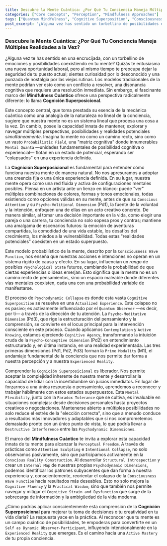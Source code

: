 ```yaml
---
title: Descubre la Mente Cuántica: ¿Por Qué Tu Conciencia Maneja Múltiples Realidades a la Vez?
categories: ["Core Concepts", "Perception", "Mindfulness Approaches"]
tags: ["Quantum Mindfulness", "Cognitive Superposition", "Consciousness", "Psychodynamic Dimensions", "Perceptual Freedom", "Mindfulness Practices", "Mental Flexibility"]
post_excerpt: "¿Alguna vez has sentido un torbellino de posibilidades en tu mente? El Mindfulness Cuántico introduce la 'Cognición Superposicional', una perspectiva revolucionaria que afirma que nuestra conciencia no procesa linealmente, sino que mantiene y navega múltiples realidades potenciales simultáneamente. Este artículo explora cómo esta capacidad innata, análoga a los principios cuánticos, nos permite influir en nuestra experiencia y liberar una inmensa flexibilidad mental para una vida más adaptativa y creativa."
---
```


### Descubre la Mente Cuántica: ¿Por Qué Tu Conciencia Maneja Múltiples Realidades a la Vez?

¿Alguna vez te has sentido en una encrucijada, con un torbellino de emociones y posibilidades coexistiendo en tu mente? Quizás te entusiasma una nueva oportunidad laboral, pero al mismo tiempo te preocupa dejar la seguridad de tu puesto actual; sientes curiosidad por lo desconocido y una punzada de nostalgia por las viejas rutinas. Los modelos tradicionales de la mente podrían ver esto como un conflicto a resolver, una disonancia cognitiva que requiere una resolución inmediata. Sin embargo, el fascinante marco del **Mindfulness Cuántico** ofrece una perspectiva radicalmente diferente: lo llama **Cognición Superposicional**.

Este concepto central, que toma prestada su esencia de la mecánica cuántica como una analogía de la naturaleza no lineal de la conciencia, sugiere que nuestra mente no es un sistema lineal que procesa una cosa a la vez. En cambio, posee la capacidad innata de mantener, explorar y navegar múltiples perspectivas, posibilidades y realidades potenciales *simultáneamente*. Imagina tu mente no como un camino recto, sino como un vasto `Probabilistic Field`, una "matriz cognitiva" donde innumerables `Mental Quanta` —unidades fundamentales de posibilidad cognitiva o experiencial— flotan en un estado de potencial, esperando ser "colapsados" en una experiencia definida.

La **Cognición Superposicional** es fundamental para entender cómo funciona nuestra mente de manera natural. No nos apresuramos a adoptar una creencia fija o una única experiencia definida. En su lugar, nuestra mente opera como una red fluida y activa de configuraciones mentales posibles. Piensa en un artista ante un lienzo en blanco: puede "ver" múltiples combinaciones de colores, formas y tonos emocionales, todas existiendo como opciones válidas en su mente, antes de que su `Conscious Attention` y su `Psycho-Volitional Dimension` (Pd1), la fuente de la voluntad y la intención, enfoquen una de ellas en un acto creativo concreto. De manera similar, al tomar una decisión importante en la vida, como elegir una pareja o una carrera, tu conciencia no solo sopesa pros y contras; mantiene una amalgama de escenarios futuros: la emoción de aventuras compartidas, la comodidad de una vida estable, los desafíos del crecimiento, los miedos a la vulnerabilidad. Todas estas "realidades potenciales" coexisten en un estado superpuesto.

Este modelo probabilístico de la mente, descrito por la `Consciousness Wave Function`, nos enseña que nuestras acciones e intenciones no operan en un sistema rígido de causa y efecto. En su lugar, influencian un *rango* de posibles `Psychological State` futuros, cambiando la probabilidad de que ciertas experiencias o ideas emerjan. Esto significa que la mente no es un camino recto de pensamientos, sino un espacio maleable donde diferentes vías mentales coexisten, cada una con una probabilidad variable de manifestarse.

El proceso de `Psychodynamic Collapse` es donde esta vasta `Cognitive Superposition` se resuelve en una `Actualized Experience`. Este colapso no es pasivo; es activamente influenciado por el `Quantum Observer` —es decir, por ti— a través de la dirección de tu atención. La `Psycho-Meditative Dimension` (Pd3), que rige la estructuración del pensamiento y la comprensión, se convierte en el locus principal para la intervención consciente en este proceso. Cuando aplicamos `Contemplation` y `Active Knowing`, estamos ejerciendo `Cognitive Agency`, transformando la intuición cruda de la `Psycho-Conceptive Dimension` (Pd2) en entendimiento estructurado y, en última instancia, en una realidad experimentada. Las tres primeras dimensiones (Pd1, Pd2, Pd3) forman la `Prime Modality` (M1), el andamiaje fundamental de la conciencia que nos permite dar forma a nuestra percepción y a nuestra `Experienced Reality`.

Comprender la `Cognición Superposicional` es liberador. Nos permite aceptar la complejidad inherente de nuestra mente y desarrollar la capacidad de lidiar con la incertidumbre sin juicios inmediatos. En lugar de forzarnos a una única respuesta o pensamiento, aprendemos a reconocer y trabajar hábilmente con estos estados superpuestos. Esta `Mental Flexibility`, junto con la `Paradox Tolerance` que se cultiva, es invaluable en situaciones complejas: desde decisiones personales hasta proyectos creativos o negociaciones. Mantenerse abierto a múltiples posibilidades no solo reduce el estrés de la "elección correcta", sino que a menudo conduce a resultados más innovadores y adaptables que si nos comprometemos demasiado pronto con un único punto de vista, lo que podría llevar a `Destructive Interference` entre las `Psychodynamic Dimensiones`.

El marco del **Mindfulness Cuántico** te invita a explorar esta capacidad innata de tu mente para alcanzar la `Perceptual Freedom`. A través de prácticas como `Attention Sculpting` e `Intentional Collapse`, no solo observamos pasivamente, sino que participamos activamente en la `Conscious Reality Construction`. Al desarrollar `Structural Introspection` y crear un `Internal Map` de nuestras propias `Psychodynamic Dimensions`, podemos identificar los patrones subyacentes que dan forma a nuestra experiencia y, conscientemente, reorientar el colapso de la `Consciousness Wave Function` hacia resultados más deseables. Esto no solo mejora la `Cognitive Fluency` y la `Practical Wisdom`, sino que también nos permite navegar y mitigar el `Cognitive Strain and Dysfunction` que surge de la sobrecarga de información y la ambigüedad de la vida moderna.

¿Cómo podrías aplicar conscientemente esta comprensión de la **Cognición Superposicional** para mejorar tu toma de decisiones o tu creatividad en tu vida diaria? La respuesta yace en la práctica. Al reconocer que tu mente es un campo cuántico de posibilidades, te empoderas para convertirte en un `Self as Dynamic Observer-Participant`, influyendo intencionalmente en la `Experienced Reality` que emerges. Es el camino hacia una `Active Mastery` de tu propia conciencia.